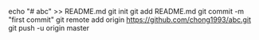 echo "# abc" >> README.md
git init
git add README.md
git commit -m "first commit"
git remote add origin https://github.com/chong1993/abc.git
git push -u origin master
